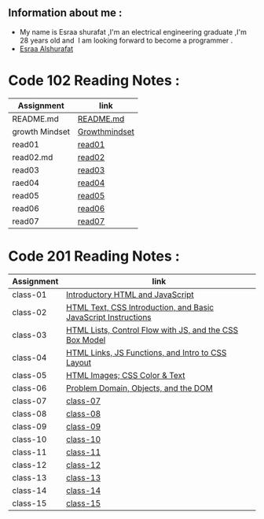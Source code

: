
## Information about me :
- My name is Esraa shurafat ,I'm an electrical engineering graduate ,I'm 28 years old and  I am looking forward to become a programmer . 
- [Esraa Alshurafat ](https://github.com/EsraaShurafat)


# Code 102 Reading Notes :

|  Assignment  | link |
| --- | ----------- |
| README.md | [README.md ](https://esraashurafat.github.io/reading-notes/)   |
| growth Mindset | [Growthmindset ](https://esraashurafat.github.io/reading-notes/mindset)   |
| read01 | [read01](https://esraashurafat.github.io/reading-notes/read01) |
| read02.md | [read02](https://esraashurafat.github.io/reading-notes/read02) |
| read03 | [read03](https://esraashurafat.github.io/reading-notes/read03) |
|  raed04  | [read04](https://esraashurafat.github.io/reading-notes/read04) |
|  read05  | [read05](https://esraashurafat.github.io/reading-notes/read05) |
|  read06  | [read06](https://esraashurafat.github.io/reading-notes/read06) |
|  read07  | [read07](https://esraashurafat.github.io/reading-notes/read07) |  

# Code 201 Reading Notes :  


|  Assignment  | link |
| --- | ----------- |
| class-01 | [Introductory HTML and JavaScript ](https://esraashurafat.github.io/reading-notes/201/class-01)   |
| class-02 | [ HTML Text, CSS Introduction, and Basic JavaScript Instructions](https://esraashurafat.github.io/reading-notes/201/class-02)   |
| class-03 | [HTML Lists, Control Flow with JS, and the CSS Box Model](https://esraashurafat.github.io/reading-notes/201/class-03) |
| class-04| [HTML Links, JS Functions, and Intro to CSS Layout](https://esraashurafat.github.io/reading-notes/201/class-04) |
| class-05 | [HTML Images; CSS Color & Text](https://esraashurafat.github.io/reading-notes/201/class-05) |
|  class-06  | [Problem Domain, Objects, and the DOM](https://esraashurafat.github.io/reading-notes/201/class-06) |
|  class-07  | [class-07](https://esraashurafat.github.io/reading-notes/201/class-07) |
|  class-08  | [class-08](https://esraashurafat.github.io/reading-notes/201/class-08) |
|  class-09  | [class-09](https://esraashurafat.github.io/reading-notes/201/class-09) |
|  class-10  | [class-10](https://esraashurafat.github.io/reading-notes/201/class-10) |   
|  class-11  | [class-11](https://esraashurafat.github.io/reading-notes/201/class-11) | 
|  class-12  | [class-12 ](https://esraashurafat.github.io/reading-notes/201/class-12) | 
|  class-13  | [class-13 ](https://esraashurafat.github.io/reading-notes/201/class-13) | 
|  class-14  | [class-14](https://esraashurafat.github.io/reading-notes/201/class-14) | 
|  class-15 | [class-15](https://esraashurafat.github.io/reading-notes/201/class-15) | 


